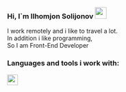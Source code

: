 ### Hi, I`m  Ilhomjon Solijonov  <img src="https://media.giphy.com/media/hvRJCLFzcasrR4ia7z/giphy.gif" width="27px" />

I work remotely and i like to travel a lot.<br/>
In addition i like programming, <br/>
So I am Front-End Developer  <br/>


### Languages and tools i work with:

<code><img src="[https://www.stickpng.com/img/icons-logos-emojis/tech-companies/html5-logo](http://assets.stickpng.com/thumbs/5847f5bdcef1014c0b5e489c.png)" height="25px" /> <code/>
